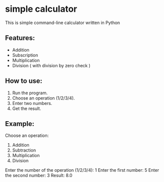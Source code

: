 # simple calculator

This is simple command-line calculator written in Python

## Features:
- Addition
- Subscription
- Multiplication
- Division ( with division by zero check )

## How to use:
1. Run the program.
2. Choose an operation (1/2/3/4).
3. Enter two numbers.
4. Get the result.

## Example:
Choose an operation:
1. Addition
2. Subtraction
3. Multiplication
4. Division

Enter the number of the operation (1/2/3/4): 1
Enter the first number: 5
Enter the second number: 3
Result: 8.0

